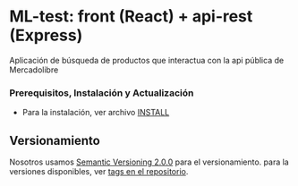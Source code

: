 # ML-test: front (React) + api-rest (Express)

Aplicación de búsqueda de productos que interactua con la api pública de Mercadolibre

### Prerequisitos, Instalación y Actualización

- Para la instalación, ver archivo [INSTALL](https://github.com/diegocomesana/ml-test/blob/master/INSTALL.md)


## Versionamiento

 Nosotros usamos [Semantic Versioning 2.0.0](https://semver.org/) para el versionamiento. para la versiones disponibles, ver [tags en el repositorio](). 
